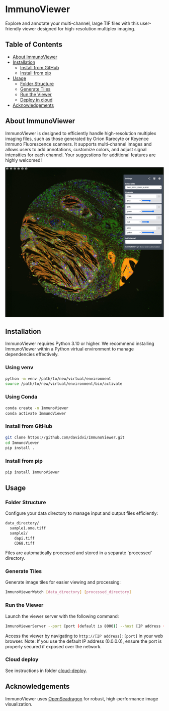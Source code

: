# ImmunoViewer

Explore and annotate your multi-channel, large TIF files with this user-friendly viewer designed for high-resolution multiplex imaging.

## Table of Contents

- [About ImmunoViewer](#about-immunoviewer)
- [Installation](#installation)
    - [Install from GitHub](#install-from-github)
    - [Install from pip](#install-from-pip)
- [Usage](#usage)
    - [Folder Structure](#folder-structure)
    - [Generate Tiles](#generate-tiles)
    - [Run the Viewer](#run-the-viewer)
    - [Deploy in cloud](#cloud-deploy)
- [Acknowledgements](#acknowledgements)

## About ImmunoViewer

ImmunoViewer is designed to efficiently handle high-resolution multiplex imaging files, such as those generated by Orion Rarecyte or Keyence Immuno Fluorescence scanners. It supports multi-channel images and allows users to add annotations, customize colors, and adjust signal intensities for each channel. Your suggestions for additional features are highly welcomed!

![ImmunoViewer Screenshot](https://github.com/davidvi/ImmunoViewer/raw/main/img/screenshot.png)

## Installation

ImmunoViewer requires Python 3.10 or higher. We recommend installing ImmunoViewer within a Python virtual environment to manage dependencies effectively.

### Using venv

```bash
python -m venv /path/to/new/virtual/environment
source /path/to/new/virtual/environment/bin/activate
```

### Using Conda

```bash
conda create -n ImmunoViewer
conda activate ImmunoViewer
```

### Install from GitHub

```bash
git clone https://github.com/davidvi/ImmunoViewer.git
cd ImmunoViewer
pip install .
```

### Install from pip

```bash
pip install ImmunoViewer
```

## Usage

### Folder Structure

Configure your data directory to manage input and output files efficiently:

```
data_directory/
  sample1.ome.tiff
  sample2/
    dapi.tiff
    CD68.tiff
```

Files are automatically processed and stored in a separate 'processed' directory.

### Generate Tiles

Generate image tiles for easier viewing and processing:

```bash
ImmunoViewerWatch [data_directory] [processed_directory]
```

### Run the Viewer

Launch the viewer server with the following command:

```bash
ImmunoViewerServer --port [port (default is 8000)] --host [IP address (default = 0.0.0.0)] [processed_directory]
```

Access the viewer by navigating to `http://[IP address]:[port]` in your web browser. Note: If you use the default IP address (0.0.0.0), ensure the port is properly secured if exposed over the network.

### Cloud deploy

See instructions in folder [cloud-deploy](https://github.com/davidvi/ImmunoViewer/tree/main/cloud-deploy). 

## Acknowledgements

ImmunoViewer uses [OpenSeadragon](https://openseadragon.github.io/) for robust, high-performance image visualization.
